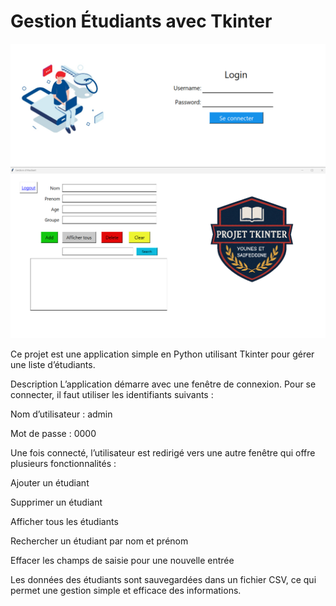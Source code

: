 # Gestion Étudiants avec Tkinter
![Preview](Loginpage.png)
![Preview](Main.png)

Ce projet est une application simple en Python utilisant Tkinter pour gérer une liste d’étudiants.

Description
L’application démarre avec une fenêtre de connexion.
Pour se connecter, il faut utiliser les identifiants suivants :

Nom d’utilisateur : admin

Mot de passe : 0000

Une fois connecté, l’utilisateur est redirigé vers une autre fenêtre qui offre plusieurs fonctionnalités :

Ajouter un étudiant

Supprimer un étudiant

Afficher tous les étudiants

Rechercher un étudiant par nom et prénom

Effacer les champs de saisie pour une nouvelle entrée

Les données des étudiants sont sauvegardées dans un fichier CSV, ce qui permet une gestion simple et efficace des informations.
